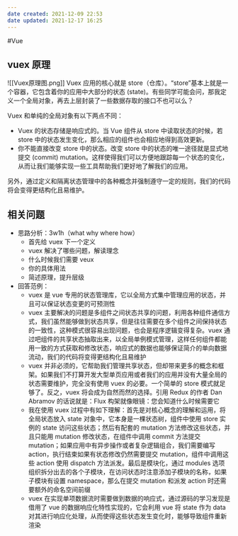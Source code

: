 ```yaml
---
date created: 2021-12-09 22:53
date updated: 2021-12-17 16:25
---
```


#Vue

## vuex 原理

![[Vuex原理图.png]]
Vuex 应用的核心就是 store（仓库）。“store”基本上就是一个容器，它包含着你的应用中大部分的状态 (state)。有些同学可能会问，那我定义一个全局对象，再去上层封装了一些数据存取的接口不也可以么？

Vuex 和单纯的全局对象有以下两点不同：

- Vuex 的状态存储是响应式的。当 Vue 组件从 store 中读取状态的时候，若 store 中的状态发生变化，那么相应的组件也会相应地得到高效更新。
- 你不能直接改变 store 中的状态。改变 store 中的状态的唯一途径就是显式地提交 (commit) mutation。这样使得我们可以方便地跟踪每一个状态的变化，从而让我们能够实现一些工具帮助我们更好地了解我们的应用。

另外，通过定义和隔离状态管理中的各种概念并强制遵守一定的规则，我们的代码将会变得更结构化且易维护。

## 相关问题

- 思路分析：3w1h（what why where how）
  - 首先给 vuex 下一个定义
  - vuex 解决了哪些问题，解读理念
  - 什么时候我们需要 veux
  - 你的具体用法
  - 简述原理，提升层级
- 回答范例：
  - vuex 是 vue 专用的状态管理库，它以全局方式集中管理应用的状态，并且可以保证状态变更的可预测性
  - vuex 主要解决的问题是多组件之间状态共享的问题，利用各种组件通信方式，我们虽然能够做到状态共享，但是往往需要在多个组件之间保持状态的一致性，这种模式很容易出现问题，也会是程序逻辑变得复杂。vuex 通过吧组件的共享状态抽取出来，以全局单例模式管理，这样任何组件都能用一致的方式获取和修改状态，响应式的数据也能够保证简介的单向数据流动，我们的代码将变得更结构化且易维护
  - vuex 并非必须的，它帮助我们管理共享状态，但却带来更多的概念和框架。如果我们不打算开发大型单页应用或者我们的应用并没有大量全局的状态需要维护，完全没有使用 vuex 的必要。一个简单的 store 模式就足够了。反之，vuex 将会成为自然而然的选择。引用 Redux 的作者 Dan Abramov 的话说就是：Flux 构架就像眼镜：您会知道什么时候需要它
  - 我在使用 vuex 过程中有如下理解：首先是对核心概念的理解和运用，将全局状态放入 state 对象中，它本身是一棵状态树，组件中使用 store 实例的 state 访问这些状态；然后有配套的 mutation 方法修改这些状态，并且只能用 mutation 修改状态，在组件中调用 commit 方法提交 mutation；如果应用中有异步操作或者复杂逻辑组合，我们需要编写 action，执行结束如果有状态修改仍然需要提交 mutation，组件中调用这些 action 使用 dispatch 方法派发。最后是模块化，通过 modules 选项组织拆分出去的各个子模块，在访问状态时注意添加子模块的名称，如果子模块有设置 namespace，那么在提交 mutation 和派发 action 时还需要额外的命名空间前缀
  - vuex 在实现单项数据流时需要做到数据的响应式，通过源码的学习发现是借用了 vue 的数据响应化特性实现的，它会利用 vue 将 state 作为 data 对其进行响应化处理，从而使得这些状态发生变化时，能够导致组件重新渲染
